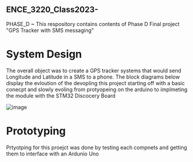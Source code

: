 ## ENCE_3220_Class2023-
PHASE_D
~ This respository contains contents of Phase D Final project "GPS Tracker with SMS messaging" 

# System Design 
 The overall object was to create a GPS tracker systems that would send Longitude and Latitude in a SMS to a phone.
 The block diagrams below display the evloution of the devopling this project starting off with a basic conecpt 
 and slowly evoling from protyopeing on the arduino to implmeting the module with the STM32 Discocery Board 
 
![image](https://github.com/DANYSR8/ENCE_3220_Class2023-/assets/117769464/c69a686b-6c91-4899-a331-ec60d530319d)

# Prototyping 
Prtyotping for this proejct was done by testing each compnets and getting them to interface with an Ardunio Uno



